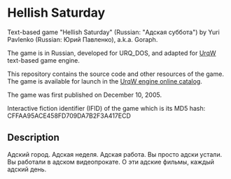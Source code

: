 # Hellish Saturday

Text-based game "Hellish Saturday" (Russian: "Адская суббота") by Yuri Pavlenko (Russian: Юрий Павленко), a.k.a. Goraph.

The game is in Russian, developed for URQ_DOS, and adapted for [UrqW](https://github.com/urqw/UrqW) text-based game engine.

This repository contains the source code and other resources of the game. The game is available for launch in the [UrqW engine online catalog](https://urqw.github.io/UrqW/#hellish_saturday).

The game was first published on December 10, 2005.

Interactive fiction identifier (IFID) of the game which is its MD5 hash: CFFAA95ACE458FD709DA7B2F3A417ECD

## Description

Адский город. Адская неделя. Адская работа. Вы просто адски устали. Вы работали в адском видеопрокате. О эти адские фильмы, каждый адский день.
